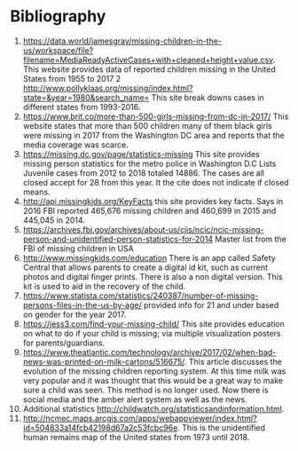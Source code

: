 # Bibliography


1. https://data.world/jamesgray/missing-children-in-the-us/workspace/file?filename=MediaReadyActiveCases+with+cleaned+height+value.csv.
This website provides data of reported children missing in the United States from 1955 to 2017
2 http://www.pollyklaas.org/missing/index.html?state=&year=1980&search_name= This site break downs cases in different states from 1993-2016.
3. https://www.brit.co/more-than-500-girls-missing-from-dc-in-2017/ This website states that more than 500 children many of them black girls were missing in 2017 from the Washington DC area and reports that the media coverage was scarce. 
4. https://missing.dc.gov/page/statistics-missing  This site provides missing person statistics for the metro police in Washington D.C  Lists Juvenile cases from 2012 to 2018 totaled 14886. The cases are all closed accept for 28 from this year. It the cite does not indicate if closed means.
5. http://api.missingkids.org/KeyFacts this site provides key facts. Says in 2016 FBI reported 465,676 missing children and 460,699 in 2015 and 445,045 in 2014.
6. https://archives.fbi.gov/archives/about-us/cjis/ncic/ncic-missing-person-and-unidentified-person-statistics-for-2014 Master list from the FBI of missing children in USA
7. http://www.missingkids.com/education  There is an app called Safety Central that allows parents to create a digital id kit, such as current photos and digital finger prints. There is also a non digital version. This kit is used to aid in the recovery of the child.
8. https://www.statista.com/statistics/240387/number-of-missing-persons-files-in-the-us-by-age/ provided info for 21 and under based on gender for the year 2017.
9. https://jess3.com/find-your-missing-child/ This site provides education on what to do if your child is missing; via multiple visualization posters for parents/guardians.
10. https://www.theatlantic.com/technology/archive/2017/02/when-bad-news-was-printed-on-milk-cartons/516675/. This article discusses the evolution of the missing children reporting system. At this time milk was very popular and it was thought that this would be a great way to make sure a child was seen. This method is no longer used. Now there is social media and the amber alert system as well as the news.
11. Additional statistics http://childwatch.org/statisticsandinformation.html. 
12. http://ncmec.maps.arcgis.com/apps/webappviewer/index.html?id=504833a14fcb42198d67a2c53fcbc96e. This is the unidentified human remains map of the United states from 1973 until 2018.
